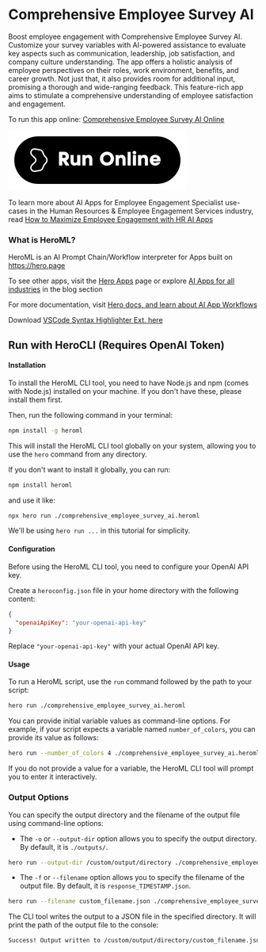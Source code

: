 # Comprehensive Employee Survey AI

Boost employee engagement with Comprehensive Employee Survey AI. Customize your survey variables with AI-powered assistance to evaluate key aspects such as communication, leadership, job satisfaction, and company culture understanding. The app offers a holistic analysis of employee perspectives on their roles, work environment, benefits, and career growth. Not just that, it also provides room for additional input, promising a thorough and wide-ranging feedback. This feature-rich app aims to stimulate a comprehensive understanding of employee satisfaction and engagement.

To run this app online: [Comprehensive Employee Survey AI Online](https://hero.page/app/comprehensive-employee-survey-ai-holistic-employee-engagement-analysis/ZMiIhrDqWeLmZCdEhUk3)

[![Run Comprehensive Employee Survey AI Online](/assets/run.svg)](https://hero.page/app/comprehensive-employee-survey-ai-holistic-employee-engagement-analysis/ZMiIhrDqWeLmZCdEhUk3)

To learn more about AI Apps for Employee Engagement Specialist use-cases in the Human Resources & Employee Engagement Services industry, read [How to Maximize Employee Engagement with HR AI Apps](https://hero.page/blog/ai/human-resources-and-employee-engagement-services/how-to-maximize-employee-engagement-with-hr-ai-apps/170987)

### What is HeroML?
HeroML is an AI Prompt Chain/Workflow interpreter for Apps built on https://hero.page 

To see other apps, visit the [Hero Apps](https://hero.page/apps) page or explore [AI Apps for all industries](https://hero.page/blog) in the blog section

For more documentation, visit [Hero docs, and learn about AI App Workflows](https://hero.page/tutorials/introduction-to-heroml)

Download [VSCode Syntax Highlighter Ext. here](https://marketplace.visualstudio.com/items?itemName=hero-page.heroml)

## Run with HeroCLI (Requires OpenAI Token)

#### Installation

To install the HeroML CLI tool, you need to have Node.js and npm (comes with Node.js) installed on your machine. If you don't have these, please install them first. 

Then, run the following command in your terminal:

```bash
npm install -g heroml
```

This will install the HeroML CLI tool globally on your system, allowing you to use the `hero` command from any directory.

If you don't want to install it globally, you can run:

```bash
npm install heroml
```

and use it like:

```bash
npx hero run ./comprehensive_employee_survey_ai.heroml
```

We'll be using `hero run ...` in this tutorial for simplicity.

#### Configuration

Before using the HeroML CLI tool, you need to configure your OpenAI API key. 

Create a `heroconfig.json` file in your home directory with the following content:

```json
{
  "openaiApiKey": "your-openai-api-key"
}
```

Replace `"your-openai-api-key"` with your actual OpenAI API key.

#### Usage

To run a HeroML script, use the `run` command followed by the path to your script:

```bash
hero run ./comprehensive_employee_survey_ai.heroml
```

You can provide initial variable values as command-line options. For example, if your script expects a variable named `number_of_colors`, you can provide its value as follows:

```bash
hero run --number_of_colors 4 ./comprehensive_employee_survey_ai.heroml
```

If you do not provide a value for a variable, the HeroML CLI tool will prompt you to enter it interactively.

### Output Options

You can specify the output directory and the filename of the output file using command-line options:

- The `-o` or `--output-dir` option allows you to specify the output directory. By default, it is `./outputs/`.

```bash
hero run --output-dir /custom/output/directory ./comprehensive_employee_survey_ai.heroml
```

- The `-f` or `--filename` option allows you to specify the filename of the output file. By default, it is `response_TIMESTAMP.json`.

```bash
hero run --filename custom_filename.json ./comprehensive_employee_survey_ai.heroml
```

The CLI tool writes the output to a JSON file in the specified directory. It will print the path of the output file to the console:

```bash
Success! Output written to /custom/output/directory/custom_filename.json
```

